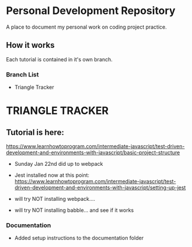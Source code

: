 # Personal Development Repository

A place to document my personal work on coding project practice.

## How it works
Each tutorial is contained in it's own branch.  

### Branch List
- Triangle Tracker
# TRIANGLE TRACKER 

## Tutorial is here:
https://www.learnhowtoprogram.com/intermediate-javascript/test-driven-development-and-environments-with-javascript/basic-project-structure

- Sunday Jan 22nd did up to webpack

- Jest installed now at this point:
https://www.learnhowtoprogram.com/intermediate-javascript/test-driven-development-and-environments-with-javascript/setting-up-jest

- will try NOT installing webpack....
- will try NOT installing babble... and see if it works


### Documentation
- Added setup instructions to the documentation folder
